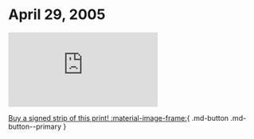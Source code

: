 # April 29, 2005

![](https://www.achewood.com/comic.php?date=04292005)

[Buy a signed strip of this print! :material-image-frame:](https://achewood-holiday-pop-up.myshopify.com/products/strip#04292005){ .md-button .md-button--primary }
